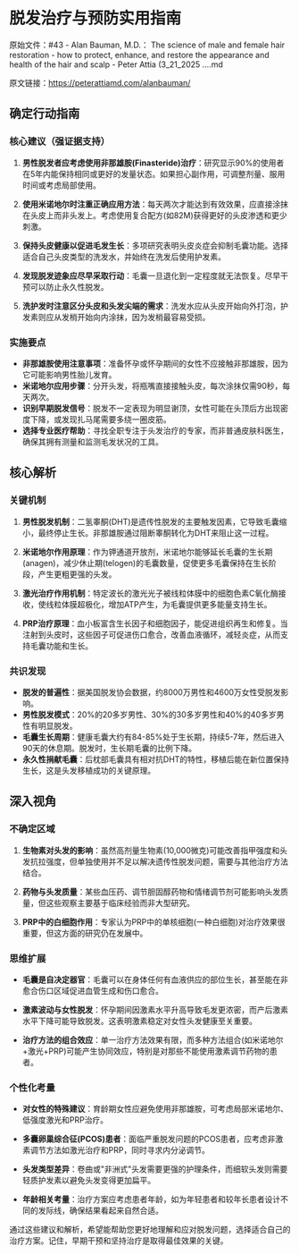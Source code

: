 # 脱发治疗与预防实用指南

原始文件：#43 - Alan Bauman, M.D.： The science of male and female hair restoration - how to protect, enhance, and restore the appearance and health of the hair and scalp - Peter Attia (3_21_2025 ….md

原文链接：https://peterattiamd.com/alanbauman/

## 确定行动指南

### 核心建议（强证据支持）

1. **男性脱发者应考虑使用非那雄胺(Finasteride)治疗**：研究显示90%的使用者在5年内能保持相同或更好的发量状态。如果担心副作用，可调整剂量、服用时间或考虑局部使用。

2. **使用米诺地尔时注重正确应用方法**：每天两次才能达到有效效果，应直接涂抹在头皮上而非头发上。考虑使用复合配方(如82M)获得更好的头皮渗透和更少刺激。

3. **保持头皮健康以促进毛发生长**：多项研究表明头皮炎症会抑制毛囊功能。选择适合自己头皮类型的洗发水，并始终在洗发后使用护发素。

4. **发现脱发迹象应尽早采取行动**：毛囊一旦退化到一定程度就无法恢复。尽早干预可以防止永久性脱发。

5. **洗护发时注意区分头皮和头发尖端的需求**：洗发水应从头皮开始向外打泡，护发素则应从发梢开始向内涂抹，因为发梢最容易受损。

### 实施要点

- **非那雄胺使用注意事项**：准备怀孕或怀孕期间的女性不应接触非那雄胺，因为它可能影响男性胎儿发育。
- **米诺地尔应用步骤**：分开头发，将瓶嘴直接接触头皮，每次涂抹仅需90秒，每天两次。
- **识别早期脱发信号**：脱发不一定表现为明显谢顶，女性可能在头顶后方出现密度下降，或发现扎马尾需要多绕一圈皮筋。
- **选择专业医疗帮助**：寻找全职专注于头发治疗的专家，而非普通皮肤科医生，确保其拥有测量和监测毛发状况的工具。

## 核心解析

### 关键机制

1. **男性脱发机制**：二氢睾酮(DHT)是遗传性脱发的主要触发因素，它导致毛囊缩小，最终停止生长。非那雄胺通过阻断睾酮转化为DHT来阻止这一过程。

2. **米诺地尔作用原理**：作为钾通道开放剂，米诺地尔能够延长毛囊的生长期(anagen)，减少休止期(telogen)的毛囊数量，促使更多毛囊保持在生长阶段，产生更粗更强的头发。

3. **激光治疗作用机制**：特定波长的激光光子被线粒体膜中的细胞色素C氧化酶接收，使线粒体膜超极化，增加ATP产生，为毛囊提供更多能量支持生长。

4. **PRP治疗原理**：血小板富含生长因子和细胞因子，能促进组织再生和修复。当注射到头皮时，这些因子可促进伤口愈合，改善血液循环，减轻炎症，从而支持毛囊功能和生长。

### 共识发现

- **脱发的普遍性**：据美国脱发协会数据，约8000万男性和4600万女性受脱发影响。
- **男性脱发模式**：20%的20多岁男性、30%的30多岁男性和40%的40多岁男性有明显脱发。
- **毛囊生长周期**：健康毛囊大约有84-85%处于生长期，持续5-7年，然后进入90天的休息期。脱发时，生长期毛囊的比例下降。
- **永久性捐献毛囊**：后枕部毛囊具有相对抗DHT的特性，移植后能在新位置保持生长，这是头发移植成功的关键原理。

## 深入视角

### 不确定区域

1. **生物素对头发的影响**：虽然高剂量生物素(10,000微克)可能改善指甲强度和头发抗拉强度，但单独使用并不足以解决遗传性脱发问题，需要与其他治疗方法结合。

2. **药物与头发质量**：某些血压药、调节胆固醇药物和情绪调节剂可能影响头发质量，但这些观察主要基于临床经验而非大型研究。

3. **PRP中的白细胞作用**：专家认为PRP中的单核细胞(一种白细胞)对治疗效果很重要，但这方面的研究仍在发展中。

### 思维扩展

- **毛囊是自决定器官**：毛囊可以在身体任何有血液供应的部位生长，甚至能在非愈合伤口区域促进血管生成和伤口愈合。

- **激素波动与女性脱发**：怀孕期间因激素水平升高导致毛发更浓密，而产后激素水平下降可能导致脱发。这表明激素稳定对女性头发健康至关重要。

- **治疗方法的组合效应**：单一治疗方法效果有限，而多种方法组合(如米诺地尔+激光+PRP)可能产生协同效应，特别是对那些不能使用激素调节药物的患者。

### 个性化考量

- **对女性的特殊建议**：育龄期女性应避免使用非那雄胺，可考虑局部米诺地尔、低强度激光和PRP治疗。

- **多囊卵巢综合征(PCOS)患者**：面临严重脱发问题的PCOS患者，应考虑非激素调节方法如激光治疗和PRP，同时寻求内分泌调节。

- **头发类型差异**：卷曲或"非洲式"头发需要更强的护理条件，而细软头发则需要轻质护发素以避免头发变得更加扁平。

- **年龄相关考量**：治疗方案应考虑患者年龄，如为年轻患者和较年长患者设计不同的发际线，确保结果看起来自然合适。

通过这些建议和解析，希望能帮助您更好地理解和应对脱发问题，选择适合自己的治疗方案。记住，早期干预和坚持治疗是取得最佳效果的关键。